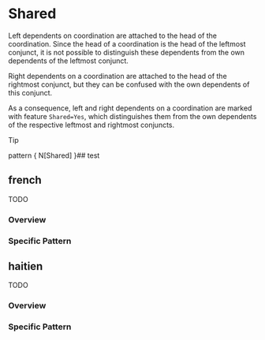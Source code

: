 # Shared
Left dependents on coordination are attached to the head of the coordination. Since the head of a coordination is the head of the leftmost conjunct, it is not possible to distinguish these dependents from the own dependents of the leftmost conjunct.

Right dependents on a coordination are attached to the head of the rightmost conjunct, but they can be confused with the own dependents of this conjunct.

As a consequence, left and right dependents on a coordination are marked with feature `Shared=Yes`, which distinguishes them from the own dependents of the respective leftmost and rightmost conjuncts.

>[!tip] 
> pattern { N[Shared] }## test 








## french

TODO
### Overview

### Specific Pattern




## haitien

TODO
### Overview

### Specific Pattern


